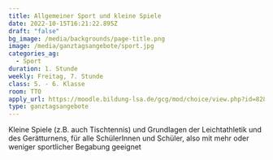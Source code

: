 ```yaml
---
title: Allgemeiner Sport und kleine Spiele
date: 2022-10-15T16:21:22.895Z
draft: "false"
bg_image: /media/backgrounds/page-title.png
image: /media/ganztagsangebote/sport.jpg
categories_ag:
  - Sport
duration: 1. Stunde
weekly: Freitag, 7. Stunde
class: 5. - 6. Klasse
room: TTO
apply_url: https://moodle.bildung-lsa.de/gcg/mod/choice/view.php?id=828
type: ganztagsangebote
---
```


Kleine Spiele (z.B. auch Tischtennis) und Grundlagen der Leichtathletik und des Gerätturnens, für alle SchülerInnen und Schüler, also mit mehr oder weniger sportlicher Begabung geeignet